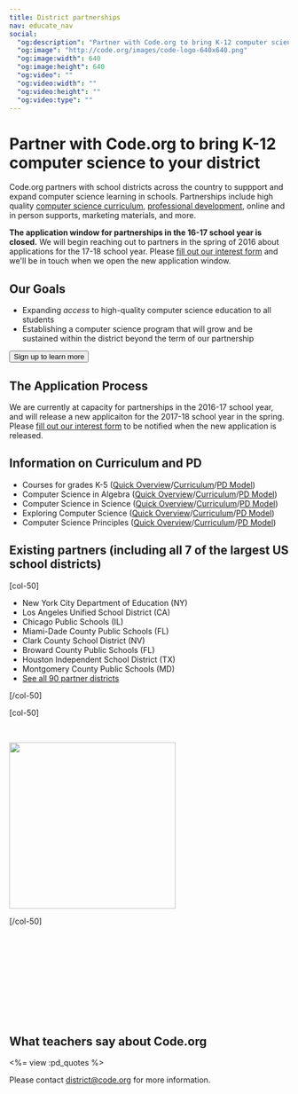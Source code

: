 ```yaml
---
title: District partnerships
nav: educate_nav
social:
  "og:description": "Partner with Code.org to bring K-12 computer science to your district."
  "og:image": "http://code.org/images/code-logo-640x640.png"
  "og:image:width": 640
  "og:image:height": 640
  "og:video": ""
  "og:video:width": ""
  "og:video:height": ""
  "og:video:type": ""
---
```

# Partner with Code.org to bring K-12 computer science to your district

Code.org partners with school districts across the country to suppport and expand computer science learning in schools. Partnerships include high quality [computer science curriculum](/educate/curriculum), [professional development](/educate/professional-development), online and in person supports, marketing materials, and more.

**The application window for partnerships in the 16-17 school year is closed.**  We will begin reaching out to partners in the spring of 2016 about applications for the 17-18 school year.  Please [fill out our interest form](/educate/interesteddistrict) and we'll be in touch when we open the new application window.

## Our Goals

- Expanding *access* to high-quality computer science education to all students
- Establishing a computer science program that will grow and be sustained within the district beyond the term of our partnership



[<button>Sign up to learn more</button>](/educate/interesteddistrict) 

## The Application Process
We are currently at capacity for partnerships in the 2016-17 school year, and will release a new applicaiton for the 2017-18 school year in the spring.  Please [fill out our interest form](/educate/interesteddistrict) to be notified when the new application is released.

<!--
2016-17 APPLICATION INFO
Applying for a district partnership is a relatively thorough process. You can read through the materials here, but we expect it to be a collaborative process between you and our district outreach team. 

1. [Determine if you qualify](/educate/qualify).
1. [Fill out our interest form](/educate/interesteddistrict). Someone from our outreach team will follow up with you.
1. Review the full application: [download Word doc](/files/district_partnership_application.docx) or [see Google doc](https://docs.google.com/document/d/1wGk4LPrFsA5sKxxD2S173WsJC8QX8tfWuPcyJLhgDPk/edit?usp=sharing)
1. Meet with Code.org's outreach team as you complete your application. Here’s [a detailed term sheet](/educate/districtterms) that describes what you need to do and what we will do as part of the partnership.
1. Submit your completed application to us via email at <district@code.org>.

[<button>Start your application</button>](/educate/interesteddistrict)

## Deadlines

Here are our deadlines for Applications. Applications received earlier will receive higher priorty. 

- <del>Window 1: Applications need to be in by June 30th.</del>
- <del>Window 2: Applications need to be in by August 31st.</del>
- <del>Window 3: Applications need to be in by October 31st.</del>
-->


## Information on Curriculum and PD

- Courses for grades K-5 ([Quick Overview](/files/K5onepager.pdf)/[Curriculum](/educate/k5)/[PD Model](https://docs.google.com/document/d/1qMtoBjiH7WX_dC_xB54D5W5WJ3bJCnRBA8YBYltInLY/edit?usp=sharing))
- Computer Science in Algebra ([Quick Overview](/files/CSinAlgebra_one_pager.pdf)/[Curriculum](/curriculum/algebra)/[PD Model](https://docs.google.com/document/d/1afDNY70MrWkBTQGuGoaOXBQjfIzHH1FVzKNYOIv7vMU/edit?usp=sharing))
- Computer Science in Science ([Quick Overview](/files/CSinScience_one_pager.pdf)/[Curriculum](/curriculum/science)/[PD Model](https://docs.google.com/document/d/111v2O8rsK3iRl4ZeuZxPdwpHLkALyLjtmv7iuQmlYio/edit?usp=sharing))
- Exploring Computer Science ([Quick Overview](/files/ECS_one_pager.pdf)/[Curriculum](http://www.exploringcs.org/curriculum)/[PD Model](https://docs.google.com/document/d/1RbP0u41DgxGL1bTcMDaxe3pc4vQ-WaxHajZ2m53Zato/edit?usp=sharing))
- Computer Science Principles ([Quick Overview](/files/CSP_one_pager.pdf)/[Curriculum](/educate/csp)/[PD Model](https://docs.google.com/document/d/1SSMhd4dvnl1BTlYngl4Pky0JfkFmMmalFkePVpAijgE/edit?usp=sharing))

<!--
CAMERON DOC NEEDED
- [High-level implementation timeline - COMING SOON]()
-->


## Existing partners (including all 7 of the largest US school districts)

[col-50]

- New York City Department of Education (NY)
- Los Angeles Unified School District (CA)
- Chicago Public Schools (IL)
- Miami-Dade County Public Schools (FL)
- Clark County School District (NV)
- Broward County Public Schools (FL)
- Houston Independent School District (TX)
- Montgomery County Public Schools (MD)
- [See all 90 partner districts](/educate/partner-districts)

[/col-50]


[col-50]

<br/>

<a href = "/educate/partner-districts"><img src="/images/districtmap.png" width=300/></a>

[/col-50]

<br/><br/><br/><br/><br/><br/><br/><br/><br/>

## What teachers say about Code.org

<%= view :pd_quotes %>
<br />


Please contact <district@code.org> for more information.

